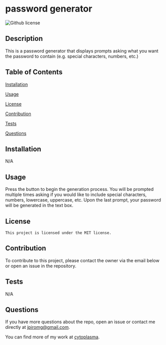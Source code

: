 # password generator
  ![Github license](https://img.shields.io/badge/license-MIT-blue.svg)

  ## Description 

  This is a password generator that displays prompts asking what you want the password to contain (e.g. special characters, numbers, etc.)


  ## Table of Contents 

  [Installation](#installation) 

  [Usage](#Usage) 

  [License](#license) 

  [Contribution](#contribution) 

  [Tests](#tests) 

  [Questions](#questions) 


  ## Installation 
  
  N/A

  ## Usage 

  Press the button to begin the generation process. You will be prompted multiple times asking if you would like to include special characters, numbers, lowercase, uppercase, etc. Upon the last prompt, your password will be generated in the text box.

  ## License 

    This project is licensed under the MIT license. 

  ## Contribution 

  To contribute to this project, please contact the owner via the email below or open an issue in the repository. 

  ## Tests 
  
  N/A

  ## Questions 

  If you have more questions about the repo, open an issue
  or contact me directly at jpiromg@gmail.com. 

  You can find more of my work at [cytoplasma](https://github.com/cytoplasma).
